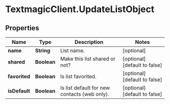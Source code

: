 # TextmagicClient.UpdateListObject

## Properties
Name | Type | Description | Notes
------------ | ------------- | ------------- | -------------
**name** | **String** | List name. | [optional] 
**shared** | **Boolean** | Make this list shared or not? | [optional] [default to false]
**favorited** | **Boolean** | Is list favorited. | [optional] [default to false]
**isDefault** | **Boolean** | Is list default for new contacts (web only). | [optional] [default to false]


